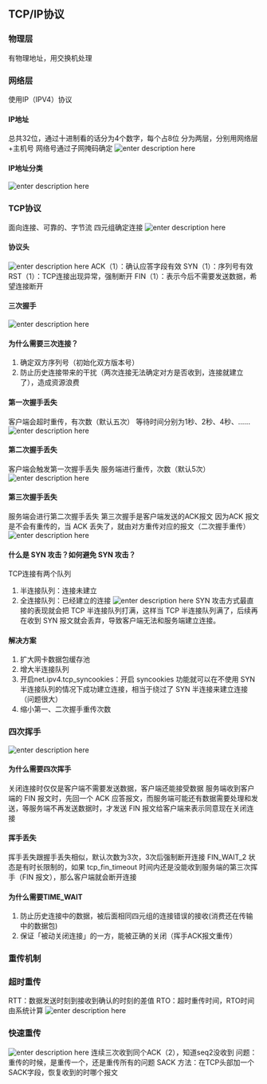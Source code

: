 ## TCP/IP协议
### 物理层
有物理地址，用交换机处理
### 网络层
使用IP（IPV4）协议
#### IP地址
总共32位，通过十进制看的话分为4个数字，每个占8位
分为两层，分别用网络层+主机号
网络号通过子网掩码确定
![enter description here](./images/1714448328494.png)
#### IP地址分类
![enter description here](./images/1714448368643.png)
### TCP协议
面向连接、可靠的、字节流
四元组确定连接
![enter description here](./images/1714449587493.png)
#### 协议头
![enter description here](./images/1714448443887.png)
ACK（1）：确认应答字段有效
SYN（1）：序列号有效
RST（1）：TCP连接出现异常，强制断开
FIN（1）：表示今后不需要发送数据，希望连接断开
#### 三次握手
![enter description here](./images/1714449632566.png)
#### 为什么需要三次连接？
1. 确定双方序列号（初始化双方版本号）
2. 防止历史连接带来的干扰（两次连接无法确定对方是否收到，连接就建立了），造成资源浪费
#### 第一次握手丢失
客户端会超时重传，有次数（默认五次）
等待时间分别为1秒、2秒、4秒、......
![enter description here](./images/1714450561925.png)
#### 第二次握手丢失
客户端会触发第一次握手丢失
服务端进行重传，次数（默认5次）
![enter description here](./images/1714450593605.png)
#### 第三次握手丢失
服务端会进行第二次握手丢失
第三次握手是客户端发送的ACK报文
因为ACK 报文是不会有重传的，当 ACK 丢失了，就由对方重传对应的报文（二次握手重传）
![enter description here](./images/1714450759492.png)
#### 什么是 SYN 攻击？如何避免 SYN 攻击？
TCP连接有两个队列
1. 半连接队列：连接未建立
2. 全连接队列：已经建立的连接
![enter description here](./images/1714450940458.png)
SYN 攻击方式最直接的表现就会把 TCP 半连接队列打满，这样当 TCP 半连接队列满了，后续再在收到 SYN 报文就会丢弃，导致客户端无法和服务端建立连接。
#### 解决方案
1. 扩大网卡数据包缓存池
2. 增大半连接队列
3. 开启net.ipv4.tcp_syncookies：开启 syncookies 功能就可以在不使用 SYN 半连接队列的情况下成功建立连接，相当于绕过了 SYN 半连接来建立连接（问题很大）
4. 缩小第一、二次握手重传次数

### 四次挥手
![enter description here](./images/1714451125448.png)
#### 为什么需要四次挥手
关闭连接时仅仅是客户端不需要发送数据，客户端还能接受数据
服务端收到客户端的 FIN 报文时，先回一个 ACK 应答报文，而服务端可能还有数据需要处理和发送，等服务端不再发送数据时，才发送 FIN 报文给客户端来表示同意现在关闭连接
#### 挥手丢失
挥手丢失跟握手丢失相似，默认次数为3次，3次后强制断开连接
 FIN_WAIT_2 状态是有时长限制的，如果 tcp_fin_timeout 时间内还是没能收到服务端的第三次挥手（FIN 报文），那么客户端就会断开连接
#### 为什么需要TIME_WAIT
1. 防止历史连接中的数据，被后面相同四元组的连接错误的接收(消费还在传输中的数据包)
2. 保证「被动关闭连接」的一方，能被正确的关闭（挥手ACK报文重传）
### 重传机制
### 超时重传
RTT：数据发送时刻到接收到确认的时刻的差值
RTO：超时重传时间，RTO时间由系统计算
![enter description here](./images/1714452336925.png)
### 快速重传
![enter description here](./images/1714452597398.png)
连续三次收到同个ACK（2），知道seq2没收到
问题：重传的时候，是重传一个，还是重传所有的问题
SACK 方法：在TCP头部加一个SACK字段，恢复收到的时哪个报文